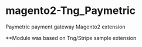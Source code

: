 magento2-Tng_Paymetric
======================

Paymetric payment gateway Magento2 extension

**Module was based on Tng/Stripe sample extension
